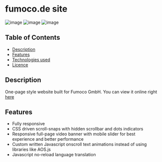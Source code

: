 # fumoco.de site

![image](https://img.shields.io/badge/CSS3-1572B6?style=for-the-badge&logo=css3&logoColor=white)
![image](https://img.shields.io/badge/HTML5-E34F26?style=for-the-badge&logo=html5&logoColor=white)
![image](https://img.shields.io/badge/JavaScript-323330?style=for-the-badge&logo=javascript&logoColor=F7DF1E)

## Table of Contents
* [Description](#Description)
* [Features](#Features)
* [Technologies used](#Technologies-used)
* [Licence](#Licence)


## Description
One-page style website built for Fumoco GmbH. You can view it online right [here](http://fumoco.de/)

## Features
* Fully responsive
* CSS driven scroll-snaps with hidden scrollbar and dots indicators
* Responsive full-page video banner with mobile slider for best experience and better performance
* Custom written Javascript onscroll text animations instead of using libraries like AOS.js
* Javascript no-reload language translation

